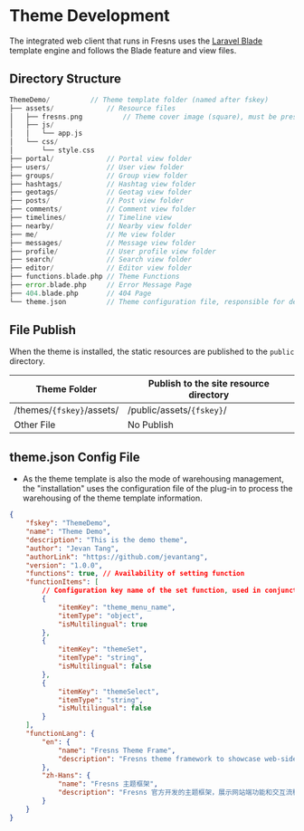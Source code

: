 # Theme Development

The integrated web client that runs in Fresns uses the [Laravel Blade](https://laravel.com/docs/11.x/blade) template engine and follows the Blade feature and view files.

## Directory Structure

```php
ThemeDemo/          // Theme template folder (named after fskey)
├── assets/             // Resource files
│   ├── fresns.png          // Theme cover image (square), must be present and fixed in position
│   ├── js/
│   │   └── app.js
│   └── css/
│       └── style.css
├── portal/             // Portal view folder
├── users/              // User view folder
├── groups/             // Group view folder
├── hashtags/           // Hashtag view folder
├── geotags/            // Geotag view folder
├── posts/              // Post view folder
├── comments/           // Comment view folder
├── timelines/          // Timeline view 
├── nearby/             // Nearby view folder
├── me/                 // Me view folder
├── messages/           // Message view folder
├── profile/            // User profile view folder
├── search/             // Search view folder
├── editor/             // Editor view folder
├── functions.blade.php // Theme Functions
├── error.blade.php     // Error Message Page
├── 404.blade.php       // 404 Page
└── theme.json          // Theme configuration file, responsible for defining the base properties of the theme
```

## File Publish

When the theme is installed, the static resources are published to the `public` directory.

| Theme Folder | Publish to the site resource directory |
| --- | --- |
| /themes/`{fskey}`/assets/ | /public/assets/`{fskey}`/ |
| Other File | No Publish |

## theme.json Config File

- As the theme template is also the mode of warehousing management, the "installation" uses the configuration file of the plug-in to process the warehousing of the theme template information.

```json
{
    "fskey": "ThemeDemo",
    "name": "Theme Demo",
    "description": "This is the demo theme",
    "author": "Jevan Tang",
    "authorLink": "https://github.com/jevantang",
    "version": "1.0.0",
    "functions": true, // Availability of setting function
    "functionItems": [
        // Configuration key name of the set function, used in conjunction with functions.blade.php
        {
            "itemKey": "theme_menu_name",
            "itemType": "object",
            "isMultilingual": true
        },
        {
            "itemKey": "themeSet",
            "itemType": "string",
            "isMultilingual": false
        },
        {
            "itemKey": "themeSelect",
            "itemType": "string",
            "isMultilingual": false
        }
    ],
    "functionLang": {
        "en": {
            "name": "Fresns Theme Frame",
            "description": "Fresns theme framework to showcase web-side functionality and interaction flow."
        },
        "zh-Hans": {
            "name": "Fresns 主题框架",
            "description": "Fresns 官方开发的主题框架，展示网站端功能和交互流程。"
        }
    }
}
```

